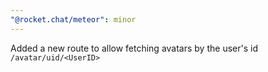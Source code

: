 ```yaml
---
"@rocket.chat/meteor": minor
---
```


Added a new route to allow fetching avatars by the user's id `/avatar/uid/<UserID>`
